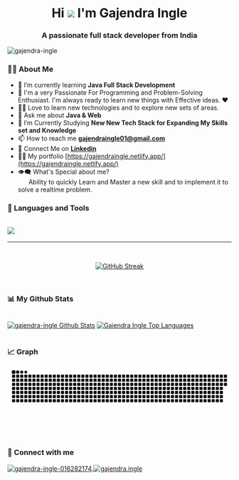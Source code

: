 <h1 align="center">Hi <img src="https://raw.githubusercontent.com/MartinHeinz/MartinHeinz/master/wave.gif" width="30px"> I'm Gajendra Ingle</h1>
<h3 align="center">A passionate full stack developer from India</h3>
<!-- <img align="right" alt="Coding" width="400" src="https://raj-rathod.github.io/rajesh-rathore/assets/images/developer.gif"> -->

 <p align="left"> <img src="https://komarev.com/ghpvc/?username=gajendra-ingle&label=Profile%20views&color=0e75b6&style=flat" alt="gajendra-ingle" /> </p> 

<!--  __________________________________ About Me __________________________________ -->
<h3 align="left">🙋‍♂️ About Me</h3>
                               
- 🌱 I’m currently learning **Java Full Stack Development**
- 🥋 I'm a very Passionate For Programming and Problem-Solving Enthusiast. I'm always ready to learn new things with Effective ideas. ❤
- 👨‍💻 Love to learn new technologies and to explore new sets of areas.
- 💬 Ask me about **Java & Web**
- 📘 I’m Currently Studying **New New Tech Stack for Expanding My Skills set and Knowledge**
- 📫 How to reach me **gajendraingle01@gmail.com**
- 🔗 Connect Me on [**Linkedin**](https://linkedin.com/in/gajendra-ingle)
- 👨‍💻 My portfolio [https://gajendraingle.netlify.app/](https://gajendraingle.netlify.app/)
- 👁‍🗨 What's Special about me? <br>
  &nbsp;&nbsp;&nbsp;&nbsp;&nbsp; Ability to quickly Learn and Master a new skill and to implement it to solve a realtime problem.

<!--  __________________________________ Languages and Tools __________________________________ -->
<h3 align="left">🚀 Languages and Tools </h3>
<br/>
<div align="left">
    <img src="https://skillicons.dev/icons?i=java,js,html,css,tailwind,react,spring,nodejs,express,postman,mongodb,mysql,git,github,eclipse,vscode,figma,notion,npm&perline=8" />

</div>
<hr>
<br/>

<!--  __________________________________ Streak stats __________________________________ -->
<p align="center">
  <a href="https://git.io/streak-stats">
     <img src="https://streak-stats.demolab.com?user=gajendra-ingle&theme=tokyonight-duo&border_radius=0&date_format=j%20M%5B%20Y%5D&card_width=600&border=222222" alt="GitHub Streak" />
  </a>
</p>
<br/> 


<!--  __________________________________ My Github Stats __________________________________ -->

<h3 align="left">📊 My Github Stats</h3>
   <br/>
<a href="https://github.com/gajendra-ingle/github-readme-stats">
<img align="center" height="175px" alt="gajendra-ingle Github Stats" 
src="https://github-readme-stats.vercel.app/api?username=gajendra-ingle&show_icons=true&count_private=true&theme=react&hide_border=true&bg_color=0D1117" /></a>

  <a href="https://github.com/gajendra-ingle/github-readme-stats">
    <img align="center" height="175px" alt="Gajendra Ingle Top Languages" src="https://github-readme-stats.vercel.app/api/top-langs/?username=gajendra-ingle&langs_count=8&count_private=true&layout=compact&theme=react&hide_border=true&bg_color=0D1117" />
  </a>
  
<br/>
<br/>

<!--  __________________________________ Graph __________________________________ -->

   <h3 align="left">📈 Graph</h3>
  <p align="center">
      <img src="https://github.com/killshotxd/svgIcons/blob/main/github-contribution-grid-snake.svg" alt="snake">
  </p>
<br/> <br/> 


<!--  __________________________________ Connect with me  __________________________________ -->

<h3 align="left">📧 Connect with me </h3>
<p align="left">
  <a href="https://linkedin.com/in/gajendra-ingle" target="blank">
    <img align="center" 
         src="https://raw.githubusercontent.com/rahuldkjain/github-profile-readme-generator/master/src/images/icons/Social/linked-in-alt.svg"       
         alt="gajendra-ingle-016282174" 
         height="30" 
         width="40"/>  
  </a>
 
  <a href="https://instagram.com/gajendra.ingle" target="blank">
   <img align="center" 
        src="https://raw.githubusercontent.com/rahuldkjain/github-profile-readme-generator/master/src/images/icons/Social/instagram.svg"
        alt="gajendra.ingle" 
        height="30" 
        width="40" />
  </a>
 
</p>

<!-- <p align="right" > Created with ❤ by <a href="https://github.com/gajendra-ingle">Gajendra Ingle</a></p> -->

